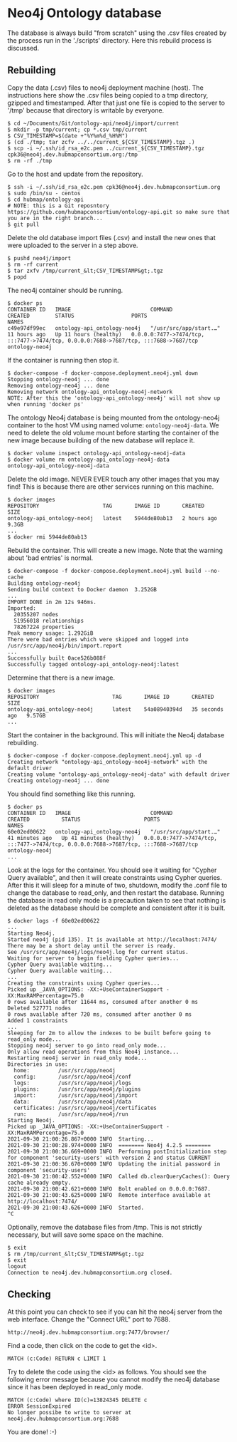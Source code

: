 # Neo4j Ontology database

The database is always build "from scratch" using the .csv files created by the process run in the './scripts' directory. Here this rebuild process is discussed.

## Rebuilding

Copy the data (.csv) files to neo4j deployment machine (host). The instructions here show the .csv files
being copied to a tmp directory, gzipped and timestamped. After that just one file is copied to the server
to '/tmp' because that directory is writable by everyone.
```buildoutcfg
$ cd ~/Documents/Git/ontology-api/neo4j/import/current
$ mkdir -p tmp/current; cp *.csv tmp/current
$ CSV_TIMESTAMP=$(date +"%Y%m%d_%H%M")
$ (cd ./tmp; tar zcfv ../../current_${CSV_TIMESTAMP}.tgz .)
$ scp -i ~/.ssh/id_rsa_e2c.pem ../current_${CSV_TIMESTAMP}.tgz cpk36@neo4j.dev.hubmapconsortium.org:/tmp
$ rm -rf ./tmp
```

Go to the host and update from the repository.
```buildoutcfg
$ ssh -i ~/.ssh/id_rsa_e2c.pem cpk36@neo4j.dev.hubmapconsortium.org
$ sudo /bin/su - centos
$ cd hubmap/ontology-api
# NOTE: this is a Git reposntory https://github.com/hubmapconsortium/ontology-api.git so make sure that you are in the right branch...
$ git pull
```

Delete the old database import files (.csv) and install the new ones that were uploaded to the server in a step above.
```buildoutcfg
$ pushd neo4j/import
$ rm -rf current
$ tar zxfv /tmp/current_&lt;CSV_TIMESTAMP&gt;.tgz
$ popd
```

The neo4j container should be running.
```buildoutcfg
$ docker ps
CONTAINER ID   IMAGE                         COMMAND                  CREATED        STATUS                  PORTS                                                                                  NAMES
c49e97df99ec   ontology-api_ontology-neo4j   "/usr/src/app/start.…"   11 hours ago   Up 11 hours (healthy)   0.0.0.0:7477->7474/tcp, :::7477->7474/tcp, 0.0.0.0:7688->7687/tcp, :::7688->7687/tcp   ontology-neo4j
```

If the container is running then stop it.
```buildoutcfg
$ docker-compose -f docker-compose.deployment.neo4j.yml down
Stopping ontology-neo4j ... done
Removing ontology-neo4j ... done
Removing network ontology-api_ontology-neo4j-network
NOTE: After this the 'ontology-api_ontology-neo4j' will not show up when running 'docker ps'
```

The ontology Neo4j database is being mounted from the ontology-neo4j container to the host VM using named volume: `ontology-neo4j-data`.
We need to delete the old volume mount before starting the container of the new image because building of the new database will replace it.
```
$ docker volume inspect ontology-api_ontology-neo4j-data
$ docker volume rm ontology-api_ontology-neo4j-data
ontology-api_ontology-neo4j-data
```

Delete the old image. NEVER EVER touch any other images that you may find!
This is because there are other services running on this machine.
```buildoutcfg
$ docker images
REPOSITORY                    TAG       IMAGE ID       CREATED        SIZE
ontology-api_ontology-neo4j   latest    5944de80ab13   2 hours ago    9.3GB
...
$ docker rmi 5944de80ab13
```

Rebuild the container. This will create a new image. Note that the warning about 'bad entries' is normal.
```buildoutcfg
$ docker-compose -f docker-compose.deployment.neo4j.yml build --no-cache
Building ontology-neo4j
Sending build context to Docker daemon  3.252GB
...
IMPORT DONE in 2m 12s 946ms. 
Imported:
  20355207 nodes
  51956018 relationships
  78267224 properties
Peak memory usage: 1.292GiB
There were bad entries which were skipped and logged into /usr/src/app/neo4j/bin/import.report
...
Successfully built 0ace526b088f
Successfully tagged ontology-api_ontology-neo4j:latest
```

Determine that there is a new image.
```buildoutcfg
$ docker images
REPOSITORY                       TAG       IMAGE ID       CREATED          SIZE
ontology-api_ontology-neo4j      latest    54a08940394d   35 seconds ago   9.57GB
...
```

Start the container in the background. This will initiate the Neo4j database rebuilding.
```buildoutcfg
$ docker-compose -f docker-compose.deployment.neo4j.yml up -d
Creating network "ontology-api_ontology-neo4j-network" with the default driver
Creating volume "ontology-api_ontology-neo4j-data" with default driver
Creating ontology-neo4j ... done
```

You should find something like this running.
```buildoutcfg
$ docker ps
CONTAINER ID   IMAGE                         COMMAND                  CREATED          STATUS                    PORTS                                                                                  NAMES
60e02ed00622   ontology-api_ontology-neo4j   "/usr/src/app/start.…"   41 minutes ago   Up 41 minutes (healthy)   0.0.0.0:7477->7474/tcp, :::7477->7474/tcp, 0.0.0.0:7688->7687/tcp, :::7688->7687/tcp   ontology-neo4j
...
```

Look at the logs for the container. You should see it waiting for "Cypher Query available", and then it will create constraints using Cypher queries.
After this it will sleep for a minute of two, shutdown, modify the .conf file to change the database to read_only, and then restart the database.
Running the database in read only mode is a precaution taken to see that nothing is deleted as the database should be complete and consistent after it is built.
```buildoutcfg
$ docker logs -f 60e02ed00622
...
Starting Neo4j.
Started neo4j (pid 135). It is available at http://localhost:7474/
There may be a short delay until the server is ready.
See /usr/src/app/neo4j/logs/neo4j.log for current status.
Waiting for server to begin fielding Cypher queries...
Cypher Query available waiting...
Cypher Query available waiting...
...
Creating the constraints using Cypher queries...
Picked up _JAVA_OPTIONS: -XX:+UseContainerSupport -XX:MaxRAMPercentage=75.0
0 rows available after 11644 ms, consumed after another 0 ms
Deleted 527771 nodes
0 rows available after 720 ms, consumed after another 0 ms
Added 1 constraints
...
Sleeping for 2m to allow the indexes to be built before going to read_only mode...
Stopping neo4j server to go into read_only mode...
Only allow read operations from this Neo4j instance...
Restarting neo4j server in read_only mode...
Directories in use:
  home:         /usr/src/app/neo4j
  config:       /usr/src/app/neo4j/conf
  logs:         /usr/src/app/neo4j/logs
  plugins:      /usr/src/app/neo4j/plugins
  import:       /usr/src/app/neo4j/import
  data:         /usr/src/app/neo4j/data
  certificates: /usr/src/app/neo4j/certificates
  run:          /usr/src/app/neo4j/run
Starting Neo4j.
Picked up _JAVA_OPTIONS: -XX:+UseContainerSupport -XX:MaxRAMPercentage=75.0
2021-09-30 21:00:26.867+0000 INFO  Starting...
2021-09-30 21:00:28.974+0000 INFO  ======== Neo4j 4.2.5 ========
2021-09-30 21:00:36.669+0000 INFO  Performing postInitialization step for component 'security-users' with version 2 and status CURRENT
2021-09-30 21:00:36.670+0000 INFO  Updating the initial password in component 'security-users'  
2021-09-30 21:00:42.552+0000 INFO  Called db.clearQueryCaches(): Query cache already empty.
2021-09-30 21:00:42.621+0000 INFO  Bolt enabled on 0.0.0.0:7687.
2021-09-30 21:00:43.625+0000 INFO  Remote interface available at http://localhost:7474/
2021-09-30 21:00:43.626+0000 INFO  Started.
^C
```

Optionally, remove the database files from /tmp.
This is not strictly necessary, but will save some space on the machine.
```buildoutcfg
$ exit
$ rm /tmp/current_&lt;CSV_TIMESTAMP&gt;.tgz
$ exit
logout
Connection to neo4j.dev.hubmapconsortium.org closed.
```

## Checking

At this point you can check to see if you can hit the neo4j server from the web interface. Change the "Connect URL" port to 7688.
```buildoutcfg
http://neo4j.dev.hubmapconsortium.org:7477/browser/
```

Find a code, then click on the code to get the &lt;id&gt;.
```buildoutcfg
MATCH (c:Code) RETURN c LIMIT 1
```

Try to delete the code using the &lt;id&gt; as follows. You should see the following error message because you cannot modify the neo4j database since it has been deployed in read_only mode.
```buildoutcfg
MATCH (c:Code) where ID(c)=13824345 DELETE c
ERROR SessionExpired
No longer possibe to write to server at	neo4j.dev.hubmapconsortium.org:7688
```

You are done! :-)
